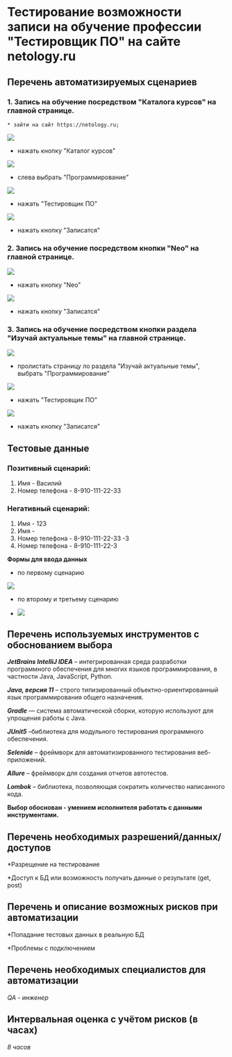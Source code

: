 # Тестирование возможности записи на обучение профессии "Тестировщик ПО" на сайте netology.ru

## Перечень автоматизируемых сценариев

### 1. Запись на обучение посредством "Каталога курсов" на главной странице.

    * зайти на сайт https://netology.ru;
    
![](/images/img1.png)

- нажать кнопку "Каталог курсов"

   
![](/images/img2.png)

- слева выбрать "Программирование"
 
![](/images/img3.png)

- нажать "Тестировщик ПО"

![](/images/img4.png)

- нажать кнопку "Записатся"

### 2. Запись на обучение посредством кнопки "Neo" на главной странице.

![](/images/img2_1.png)

- нажать кнопку "Neo"

![](/images/img2_2.png)

- нажать кнопку "Записатся"

### 3. Запись на обучение посредством кнопки раздела "Изучай актуальные темы" на главной странице.

![](/images/img3_1.png)

- пролистать страницу ло раздела "Изучай актуальные темы", выбрать "Программирование"  

![](/images/img3.png)

- нажать "Тестировщик ПО"


![](/images/img4.png)

- нажать кнопку "Записатся"


## Тестовые данные

### Позитивный сценарий:
1. Имя - Василий
2. Номер телефона - 8-910-111-22-33

### Негативный сценарий:
1. Имя - 123
2. Имя -$%$
3. Номер телефона - 8-910-111-22-33 -3
4. Номер телефона - 8-910-111-22-3

__Формы для ввода данных__
 
 * по первому сценарию 
 
![](/images/img2_3.png)

* по второму и третьему сценарию 

* ![](/images/img5.png)

## Перечень используемых инструментов с обоснованием выбора

**_JetBrains IntelliJ IDEA_**  – интегрированная среда разработки программного обеспечения для многих языков программирования, в частности Java, JavaScript, Python. 

**_Java, версия 11_** – строго типизированный объектно-ориентированный язык программирования общего назначения.

**_Gradle_** — система автоматической сборки, которую используют для упрощения работы с Java.

**_JUnit5_** –библиотека для модульного тестирования программного обеспечения.

**_Selenide_** – фреймворк для автоматизированного тестирования веб-приложений.

**_Allure_** – фреймворк для создания отчетов автотестов.

**_Lombok_** – библиотека, позволяющая сократить количество написанного кода.

**Выбор обоснован - умением исполнителя работать с данными инструментами.**

## Перечень необходимых разрешений/данных/доступов

*Разрещение на тестирование

*Доступ к БД или возможность получать данные о результате (get, post)

## Перечень и описание возможных рисков при автоматизации

*Попадание тестовых данных в реальную БД

*Проблемы с подключением 

## Перечень необходимых специалистов для автоматизации

_QA - инженер_

## Интервальная оценка с учётом рисков (в часах)

_8 часов_

